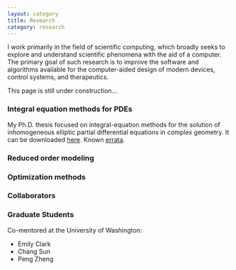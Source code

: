 ```yaml
---
layout: category
title: Research
category: research
---
```


I work primarily in the field of scientific
computing, which broadly seeks to explore and
understand scientific phenomena with the aid of
a computer. The primary goal of such research is
to improve the software and algorithms available
for the computer-aided design of modern devices,
control systems, and therapeutics.

This page is still under construction...

### Integral equation methods for PDEs

My Ph.D. thesis focused on integral-equation methods
for the solution of inhomogeneous elliptic partial
differential equations in complex geometry. It can be
downloaded [here](/assets/papers/thesis.pdf).
Known [errata](/thesis-errata).


### Reduced order modeling

### Optimization methods

### Collaborators



### Graduate Students

Co-mentored at the University of Washington:
- Emily Clark
- Chang Sun
- Peng Zheng